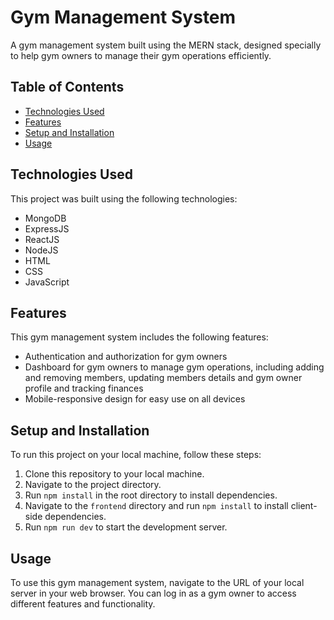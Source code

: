 # Gym Management System

A gym management system built using the MERN stack, designed specially to help gym owners to manage their gym operations efficiently.

## Table of Contents

* [Technologies Used](#technologies-used)
* [Features](#features)
* [Setup and Installation](#setup-and-installation)
* [Usage](#usage)

## Technologies Used

This project was built using the following technologies:

* MongoDB
* ExpressJS
* ReactJS
* NodeJS
* HTML
* CSS
* JavaScript

## Features

This gym management system includes the following features:

* Authentication and authorization for gym owners
* Dashboard for gym owners to manage gym operations, including adding and removing members, updating members details and gym owner profile and tracking finances
* Mobile-responsive design for easy use on all devices

## Setup and Installation

To run this project on your local machine, follow these steps:

1. Clone this repository to your local machine.
2. Navigate to the project directory.
3. Run `npm install` in the root directory to install dependencies.
4. Navigate to the `frontend` directory and run `npm install` to install client-side dependencies.
5. Run `npm run dev` to start the development server.

## Usage

To use this gym management system, navigate to the URL of your local server in your web browser. You can log in as a gym owner to access different features and functionality.
